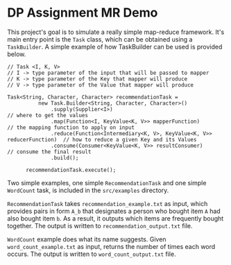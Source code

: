 # DP Assignment MR Demo

This project's goal is to simulate a really simple map-reduce framework. It's main entry point is the `Task` class, which can be obtained using a `TaskBuilder`.
A simple example of how TaskBuilder can be used is provided below.

```
// Task <I, K, V>
// I -> type parameter of the input that will be passed to mapper
// K -> type parameter of the Key that mapper will produce
// V -> type parameter of the Value that mapper will produce

Task<String, Character, Character> recommendationTask =
          new Task.Builder<String, Character, Character>()
              .supply(Supplier<I>)                                                   // where to get the values
              .map(Function<I, KeyValue<K, V>> mapperFunction)                       // the mapping function to apply on input
              .reduce(Function<Intermediary<K, V>, KeyValue<K, V>> reducerFunction)  // how to reduce a given Key and its Values
              .consume(Consumer<KeyValue<K, V>> resultConsumer)                      // consume the final result
              .build();

      recommendationTask.execute();
 ```
 
 Two simple examples, one simple `RecommendationTask` and one simple `WordCount` task, is included in the `src/examples` directory.
 
 `RecommendationTask` takes `recommendation_example.txt` as input, which provides pairs in form `A_b` that designates a person who bought item `A` had also bought item `b`.
 As a result, it outputs which items are frequently bought together. The output is written to `recommendation_output.txt` file.
 
 `WordCount` example does what its name suggests. Given `word_count_example.txt` as input, returns the number of times each word occurs.
 The output is written to `word_count_output.txt` file.
